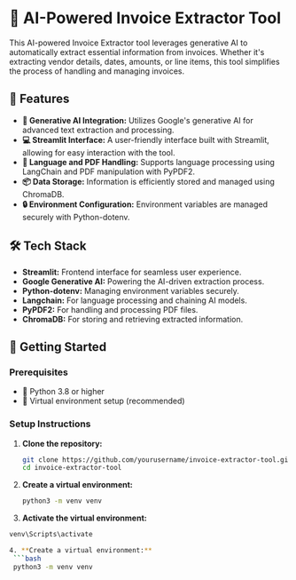 # 🧾 AI-Powered Invoice Extractor Tool

This AI-powered Invoice Extractor tool leverages generative AI to automatically extract essential information from invoices. Whether it's extracting vendor details, dates, amounts, or line items, this tool simplifies the process of handling and managing invoices.

## 🚀 Features

- **🧠 Generative AI Integration:** Utilizes Google's generative AI for advanced text extraction and processing.
- **💻 Streamlit Interface:** A user-friendly interface built with Streamlit, allowing for easy interaction with the tool.
- **📄 Language and PDF Handling:** Supports language processing using LangChain and PDF manipulation with PyPDF2.
- **📦 Data Storage:** Information is efficiently stored and managed using ChromaDB.
- **🔒 Environment Configuration:** Environment variables are managed securely with Python-dotenv.

## 🛠️ Tech Stack

- **Streamlit:** Frontend interface for seamless user experience.
- **Google Generative AI:** Powering the AI-driven extraction process.
- **Python-dotenv:** Managing environment variables securely.
- **Langchain:** For language processing and chaining AI models.
- **PyPDF2:** For handling and processing PDF files.
- **ChromaDB:** For storing and retrieving extracted information.

## 🏁 Getting Started

### Prerequisites

- 🐍 Python 3.8 or higher
- 🛑 Virtual environment setup (recommended)

### Setup Instructions

1. **Clone the repository:**
   ```bash
   git clone https://github.com/yourusername/invoice-extractor-tool.git
   cd invoice-extractor-tool

2. **Create a virtual environment:**
   ```bash
   python3 -m venv venv
   
3. **Activate the virtual environment:**
  ```bash
  venv\Scripts\activate

4. **Create a virtual environment:**
   ```bash
   python3 -m venv venv


